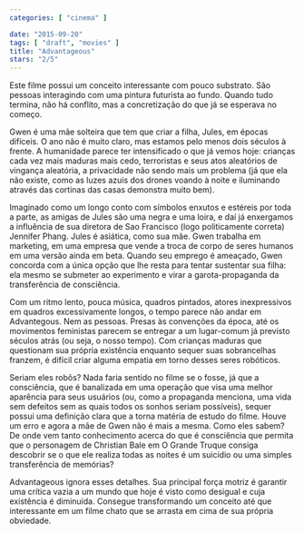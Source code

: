 ```yaml
---
categories: [ "cinema" ]

date: "2015-09-20"
tags: [ "draft", "movies" ]
title: "Advantageous"
stars: "2/5"
---
```

Este filme possui um conceito interessante com pouco substrato. São pessoas interagindo com uma pintura futurista ao fundo. Quando tudo termina, não há conflito, mas a concretização do que já se esperava no começo.

Gwen é uma mãe solteira que tem que criar a filha, Jules, em épocas difíceis. O ano não é muito claro, mas estamos pelo menos dois séculos à frente. A humanidade parece ter intensificado o que já vemos hoje: crianças cada vez mais maduras mais cedo, terroristas e seus atos aleatórios de vingança aleatória, a privacidade não sendo mais um problema (já que ela não existe, como as luzes azuis dos drones voando à noite e iluminando através das cortinas das casas demonstra muito bem).

Imaginado como um longo conto com símbolos enxutos e estéreis por toda a parte, as amigas de Jules são uma negra e uma loira, e daí já enxergamos a influência de sua diretora de Sao Francisco (logo politicamente correta) Jennifer Phang. Jules é asiática, como sua mãe. Gwen trabalha em marketing, em uma empresa que vende a troca de corpo de seres humanos em uma versão ainda em beta. Quando seu emprego é ameaçado, Gwen concorda com a única opção que lhe resta para tentar sustentar sua filha: ela mesmo se submeter ao experimento e virar a garota-propaganda da transferência de consciência.

Com um ritmo lento, pouca música, quadros pintados, atores inexpressivos em quadros excessivamente longos, o tempo parece não andar em Advantegous. Nem as pessoas. Presas às convenções da época, até os movimentos feministas parecem se entregar a um lugar-comum já previsto séculos atrás (ou seja, o nosso tempo). Com crianças maduras que questionam sua própria existência enquanto sequer suas sobrancelhas franzem, é difícil criar alguma empatia em torno desses seres robóticos.

Seriam eles robôs? Nada faria sentido no filme se o fosse, já que a consciência, que é banalizada em uma operação que visa uma melhor aparência para seus usuários (ou, como a propaganda menciona, uma vida sem defeitos sem as quais todos os sonhos seriam possíveis), sequer possui uma definição clara que a torna matéria de estudo do filme. Houve um erro e agora a mãe de Gwen não é mais a mesma. Como eles sabem? De onde vem tanto conhecimento acerca do que é consciência que permita que o personagem de Christian Bale em O Grande Truque consiga descobrir se o que ele realiza todas as noites é um suicídio ou uma simples transferência de memórias?

Advantageous ignora esses detalhes. Sua principal força motriz é garantir uma crítica vazia a um mundo que hoje é visto como desigual e cuja existência é diminuída. Consegue transformando um conceito até que interessante em um filme chato que se arrasta em cima de sua própria obviedade.
